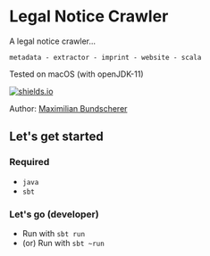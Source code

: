 # Legal Notice Crawler

A legal notice crawler...

``metadata - extractor - imprint - website - scala``

Tested on macOS (with openJDK-11)

[![shields.io](http://img.shields.io/badge/license-Apache2-blue.svg)](http://www.apache.org/licenses/LICENSE-2.0.txt)

Author: [Maximilian Bundscherer](https://bundscherer-online.de)

## Let's get started

### Required

- ``java``
- ``sbt``

### Let's go (developer)

- Run with ``sbt run``
- (or) Run with ``sbt ~run``
